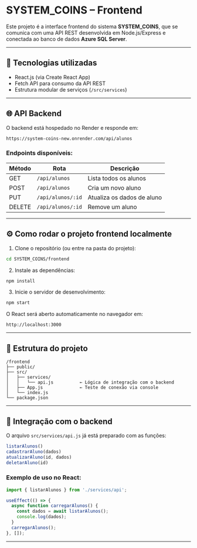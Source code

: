 
# SYSTEM_COINS – Frontend

Este projeto é a interface frontend do sistema **SYSTEM_COINS**, que se comunica com uma API REST desenvolvida em Node.js/Express e conectada ao banco de dados **Azure SQL Server**.

---

## 🧩 Tecnologias utilizadas

- React.js (via Create React App)
- Fetch API para consumo da API REST
- Estrutura modular de serviços (`/src/services`)

---

## 🌐 API Backend

O backend está hospedado no Render e responde em:

```
https://system-coins-new.onrender.com/api/alunos
```

### Endpoints disponíveis:

| Método | Rota                       | Descrição                   |
|--------|----------------------------|-----------------------------|
| GET    | `/api/alunos`             | Lista todos os alunos       |
| POST   | `/api/alunos`             | Cria um novo aluno          |
| PUT    | `/api/alunos/:id`         | Atualiza os dados de aluno  |
| DELETE | `/api/alunos/:id`         | Remove um aluno             |

---

## ⚙️ Como rodar o projeto frontend localmente

1. Clone o repositório (ou entre na pasta do projeto):

```bash
cd SYSTEM_COINS/frontend
```

2. Instale as dependências:

```bash
npm install
```

3. Inicie o servidor de desenvolvimento:

```bash
npm start
```

O React será aberto automaticamente no navegador em:

```
http://localhost:3000
```

---

## 📁 Estrutura do projeto

```
/frontend
├── public/
├── src/
│   ├── services/
│   │   └── api.js          ← Lógica de integração com o backend
│   ├── App.js              ← Teste de conexão via console
│   └── index.js
└── package.json
```

---

## 🔗 Integração com o backend

O arquivo `src/services/api.js` já está preparado com as funções:

```js
listarAlunos()
cadastrarAluno(dados)
atualizarAluno(id, dados)
deletarAluno(id)
```

### Exemplo de uso no React:

```jsx
import { listarAlunos } from './services/api';

useEffect(() => {
  async function carregarAlunos() {
    const dados = await listarAlunos();
    console.log(dados);
  }
  carregarAlunos();
}, []);
```

---

